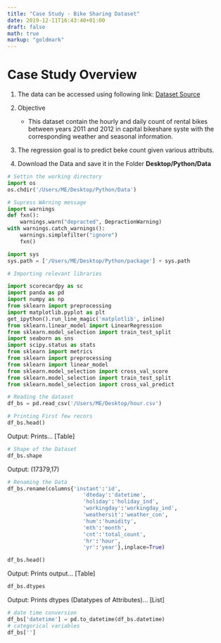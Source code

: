```yaml
---
title: "Case Study - Bike Sharing Dataset"
date: 2019-12-11T16:43:40+01:00
draft: false
math: true
markup: "goldmark"
---
```


# Case Study Overview

1. The data can be accessed using following link:
[Dataset Source](https://archive.Ics.Uci.Edu/ml/datasets/bike+sharing+dataset)

2. Objective
    - This dataset contain the hourly and daily count of rental bikes between years 2011 and 2012 in capital bikeshare syste with the corresponding weather and seasonal information.
3. The regression goal is to predict beke count given various attributs.
4. Download the Data and save it in the Folder **Desktop/Python/Data**

``` python
# Settin the working directory
import os
os.chdir('/Users/ME/Desktop/Python/Data')
```

``` python
# Supress WArning message
import warnings
def fxn():
    warnings.warn("depracted", DepractionWarning)
with warnings.catch_warnings():
    warnings.simplefilter("ignore")
    fxn()
```

``` python
import sys
sys.path = ['/Users/ME/Desktop/Python/package'] + sys.path
```

``` python
# Importing relevant libraries

import scorecardpy as sc
import panda as pd
import numpy as np
from sklearn import preprocessing
import matplotlib.pyplot as plt
get_ipython().run_line_magic('matplotlib', inline)
from sklearn.linear_model import LinearRegression
from sklearn.model_selection import train_test_split
import seaborn as sns
import scipy.status as stats
from sklearn import metrics
from sklearn import preprocessing
from sklearn import linear_model
from sklearn.model_selection import cross_val_score
from sklearn.model_selection import train_test_split
from sklearn.model_selection import cross_val_predict
```

``` python
# Reading the dataset
df_bs = pd.read_csv('/Users/ME/Desktop/hour.csv')
```

``` python
# Printing First few recors
df_bs.head()
```

Output: Prints... [Table]

``` python
# Shape of the Dataset
df_bs.shape
```

Output: (17379,17)

``` python
# Renaming the Data
df_bs.rename(columns{'instant':'id',
                        'dteday':'datetime',
                        'holiday':'holiday_ind',
                        'workingday':'workingday_ind',
                        'weathersit':'weather_con',
                        'hum':'humidity',
                        'mth':'month',
                        'cnt':'total_count',
                        'hr':'hour',
                        'yr':'year'},inplace=True)
```

``` python
df_bs.head()
```

Output: Prints output... [Table]

``` python
df_bs.dtypes
```

Output: Prints dtypes (Datatypes of Attributes)... [List]



``` python
# date time conversion
df_bs['datetime'] = pd.to_datetime(df_bs.datetime)
# categorical variables
df_bs['']
```





